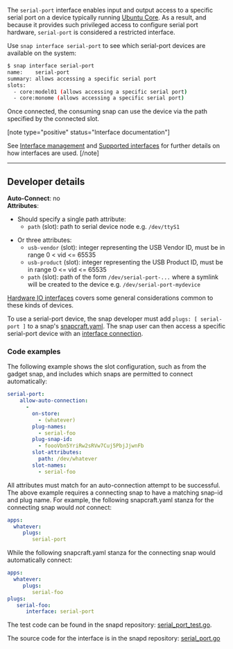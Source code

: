 The `serial-port` interface enables input and output access to a specific serial port on a device typically running [Ubuntu Core](/t/glossary/14612#heading--ubuntu-core). As a result, and because it provides such privileged access to configure serial port hardware,  `serial-port` is considered a restricted interface.

Use  `snap interface serial-port` to see which serial-port devices are available on the system:

```bash
$ snap interface serial-port
name:    serial-port
summary: allows accessing a specific serial port
slots:
  - core:model01 (allows accessing a specific serial port)
  - core:monome (allows accessing a specific serial port)
```

Once connected, the consuming snap can use the device via the path specified by the connected slot.

[note type="positive" status="Interface documentation"]

See [Interface management](/t/interface-management/6154) and [Supported interfaces](/t/supported-interfaces/7744) for further details on how interfaces are used.
[/note]

---

<h2 id='heading--dev-details'>Developer details </h2>

**Auto-Connect**: no</br>
**Attributes**:
  - Should specify a single path attribute:
    * `path` (slot): path to serial device node e.g. `/dev/ttyS1`

* Or three attributes:
    * `usb-vendor` (slot): integer representing the USB Vendor ID, must be in range 0 < vid <= 65535
    * `usb-product` (slot): integer representing the USB Product ID, must be in range 0 <= vid <= 65535
    * `path` (slot): path of the form `/dev/serial-port-...` where a symlink will be created to the device e.g. `/dev/serial-port-mydevice`

[Hardware IO interfaces](/t/hardware-io-interfaces/35421) covers some general considerations common to these kinds of devices.


To use a serial-port device, the snap developer must add `plugs: [ serial-port ]` to a snap's [snapcraft.yaml](/t/the-snapcraft-format/8337). The snap user can then access a specific serial-port device with an [interface connection](/t/interface-management/6154#heading--manual-connections).

<h3 id='heading--code-examples'>Code examples</h3>

The following example shows the slot configuration, such as from the gadget snap, and includes  which snaps are permitted to connect automatically:

```yaml
serial-port:
    allow-auto-connection:
      -
        on-store:
          - (whatever)
        plug-names:
          - serial-foo
        plug-snap-id:
          - foooVbn5YriRw2sRVw7Cuj5PbjJjwnFb
        slot-attributes:
          path: /dev/whatever
        slot-names:
          - serial-foo
```

All attributes must match for an auto-connection attempt to be successful. The above example requires a connecting snap to have a matching snap-id and plug name. For example, the following snapcraft.yaml stanza for the connecting snap would _not_ connect:

```yaml
apps:
  whatever:
     plugs:
        serial-port
```

While the following snapcraft.yaml stanza for the connecting snap would automatically connect:

```yaml
apps:
  whatever:
     plugs:
        serial-foo
plugs:
   serial-foo:
      interface: serial-port
```

The test code can be found in the snapd repository:
[serial_port_test.go](https://github.com/snapcore/snapd/blob/master/interfaces/builtin/serial_port_test.go).

The source code for the interface is in the snapd repository:
[serial_port.go](https://github.com/snapcore/snapd/blob/master/interfaces/builtin/serial_port.go)</br>